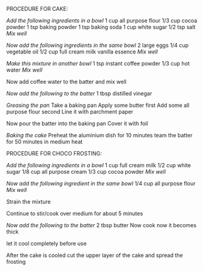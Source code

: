 PROCEDURE FOR CAKE:

*Add the following ingredients in a bowl*
1 cup all purpose flour
1/3 cup cocoa powder
1 tsp baking powder
1 tsp baking soda
1 cup white sugar
1/2 tsp salt
*Mix well*

*Now add the following ingredients in the same bowl*
2 large eggs
1/4 cup vegetable oil
1/2 cup full cream milk
vanilla essence
*Mix well*

*Make this mixture in another bowl*
1 tsp instant coffee powder
1/3 cup hot water
*Mix well*

Now add coffee water to the batter and mix well

*Now add the following to the batter*
1 tbsp distilled vinegar

*Greasing the pan*
Take a baking pan
Apply some butter first
Add some all purpose flour second
Line it with parchment paper

Now pour the batter into the baking pan
Cover it with foil

*Baking the cake*
Preheat the aluminium dish for 10 minutes
team the batter for 50 minutes in medium heat

PROCEDURE FOR CHOCO FROSTING:

*Add the following ingredients in a bowl*
1 cup full cream milk
1/2 cup white sugar
1/8 cup all purpose cream
1/3 cup cocoa powder
*Mix well*

*Now add the following ingredient in the same bowl*
1/4 cup all purpose flour
*Mix well*

Strain the mixture

Continue to stir/cook over medium for about 5 minutes

*Now add the following to the batter*
2 tbsp butter
Now cook now it becomes thick

let it cool completely before use

After the cake is cooled cut the upper layer of the cake and spread the frosting